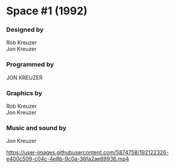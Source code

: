 # Space #1 (1992)

### Designed by
 Rob Kreuzer  
 Jon Kreuzer

### Programmed by
 JON KREUZER

### Graphics by
 Rob Kreuzer  
 Jon Kreuzer

### Music and sound by
 Jon Kreuzer


https://user-images.githubusercontent.com/5874758/192122326-e400c509-c04c-4e8b-9c0a-36fa2ae89936.mp4

